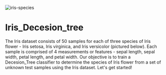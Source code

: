 ![iris-species](https://user-images.githubusercontent.com/84355219/220425357-0213017d-9913-41ea-b89b-7e69107214cd.png)
# Iris_Decesion_tree
The Iris dataset consists of 50 samples for each of three species of Iris flower - Iris setosa, Iris virginica, and Iris versicolor (pictured below). Each sample is comprised of 4 measurements or features - sepal length, sepal width, petal length, and petal width. Our objective is to train a Decesion_Tree classifier to determine the species of Iris flower from a set of unknown test samples using the Iris dataset. Let's get started!



